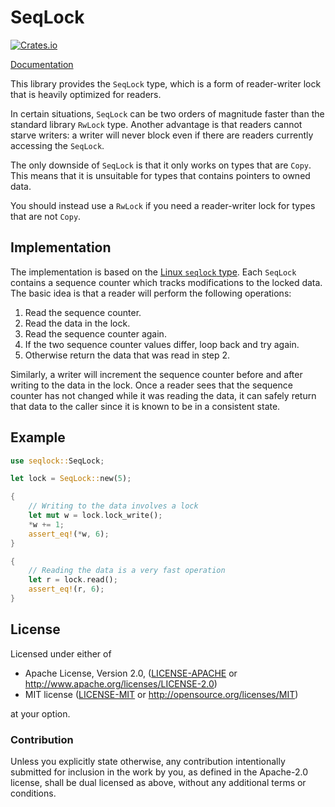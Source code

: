 SeqLock
=======

[![Crates.io](https://img.shields.io/crates/v/seqlock.svg)](https://crates.io/crates/seqlock)

[Documentation](https://docs.rs/seqlock/latest/seqlock/)

This library provides the `SeqLock` type, which is a form of reader-writer
lock that is heavily optimized for readers.

In certain situations, `SeqLock` can be two orders of magnitude faster than
the standard library `RwLock` type. Another advantage is that readers cannot
starve writers: a writer will never block even if there are readers
currently accessing the `SeqLock`.

The only downside of `SeqLock` is that it only works on types that are
`Copy`. This means that it is unsuitable for types that contains pointers
to owned data.

You should instead use a `RwLock` if you need
a reader-writer lock for types that are not `Copy`.

## Implementation

The implementation is based on the [Linux `seqlock` type](http://lxr.free-electrons.com/source/include/linux/seqlock.h).
Each `SeqLock` contains a sequence counter which tracks modifications to the
locked data. The basic idea is that a reader will perform the following
operations:

1. Read the sequence counter.
2. Read the data in the lock.
3. Read the sequence counter again.
4. If the two sequence counter values differ, loop back and try again.
5. Otherwise return the data that was read in step 2.

Similarly, a writer will increment the sequence counter before and after
writing to the data in the lock. Once a reader sees that the sequence
counter has not changed while it was reading the data, it can safely return
that data to the caller since it is known to be in a consistent state.

## Example

```rust
use seqlock::SeqLock;

let lock = SeqLock::new(5);

{
    // Writing to the data involves a lock
    let mut w = lock.lock_write();
    *w += 1;
    assert_eq!(*w, 6);
}

{
    // Reading the data is a very fast operation
    let r = lock.read();
    assert_eq!(r, 6);
}
```

## License

Licensed under either of

 * Apache License, Version 2.0, ([LICENSE-APACHE](LICENSE-APACHE) or http://www.apache.org/licenses/LICENSE-2.0)
 * MIT license ([LICENSE-MIT](LICENSE-MIT) or http://opensource.org/licenses/MIT)

at your option.

### Contribution

Unless you explicitly state otherwise, any contribution intentionally submitted
for inclusion in the work by you, as defined in the Apache-2.0 license, shall be dual licensed as above, without any
additional terms or conditions.

